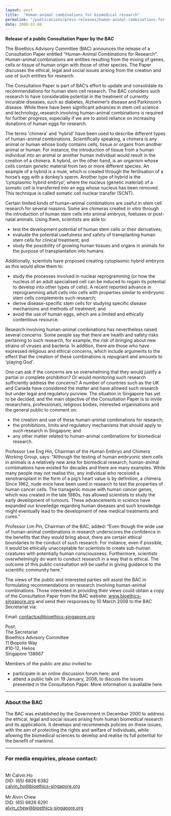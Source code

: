 ```yaml
---
layout: post
title:  "Human-animal combinations for biomedical research"
permalink: "/publications/press-releases/human-animal-combinations-for-biomedical-research"
date: 2008-01-08
---
```


**Release of a public Consultation Paper by the BAC**

The Bioethics Advisory Committee (BAC) announces the release of a Consultation Paper entitled “Human-Animal Combinations for Research". Human-animal combinations are entities resulting from the mixing of genes, cells or tissue of human origin with those of other species. The Paper discusses the ethical, legal and social issues arising from the creation and use of such entities for research. 

The Consultation Paper is part of BAC’s effort to update and consolidate its recommendations for human stem cell research. The BAC considers such research to have considerable potential in the treatment of currently incurable diseases, such as diabetes, Alzheimer’s disease and Parkinson’s disease. While there have been significant advances in stem cell science and technology, research involving human-animal combinations is required for further progress, especially if we are to avoid reliance on increasing donations of human eggs for research.

The terms 'chimera' and 'hybrid' have been used to describe different types of human-animal combinations. Scientifically speaking, a chimera is any animal or human whose body contains cells, tissue or organs from another animal or human. For instance, the introduction of tissue from a human individual into an animal or another human individual would result in the creation of a chimera. A hybrid, on the other hand, is an organism whose cells contain genetic material from two or more different species. An example of a hybrid is a mule, which is created through the fertilisation of a horse’s egg with a donkey’s sperm. Another type of hybrid is the ‘cytoplasmic hybrid embryo’, where the nucleus (genetic material) of a somatic cell is transferred into an egg whose nucleus has been removed. This technique is called somatic cell nuclear transfer (SCNT).

Certain limited kinds of human-animal combinations are useful in stem cell research for several reasons. Some are chimeras created in vitro through the introduction of human stem cells into animal embryos, foetuses or post-natal animals. Using them, scientists are able to:
- test the development potential of human stem cells or their derivatives;
- evaluate the potential usefulness and safety of transplanting human stem cells for clinical treatment; and
- study the possibility of growing human tissues and organs in animals for the purpose of transplantation into humans.
  
Additionally, scientists have proposed creating cytoplasmic hybrid embryos as this would allow them to:
- study the processes involved in nuclear reprogramming (or how the nucleus of an adult specialised cell can be induced to regain its potential to develop into other types of cells). A recent reported advance in reprogramming adult cells into cells with properties similar to embryonic stem cells complements such research;       
- derive disease-specific stem cells for studying specific disease mechanisms and methods of treatment; and       
- avoid the use of human eggs, which are a limited and ethically contentious resource.

Research involving human-animal combinations has nevertheless raised several concerns. Some people say that there are health and safety risks pertaining to such research, for example, the risk of bringing about new strains of viruses and bacteria. In addition, there are those who have expressed religious and ethical concerns, which include arguments to the effect that the creation of these combinations is repugnant and amounts to 'playing God'.

One can ask if the concerns are so overwhelming that they would justify a partial or complete prohibition? Or would monitoring such research sufficiently address the concerns? A number of countries such as the UK and Canada have considered the matter and have allowed such research but under legal and regulatory purview. The situation in Singapore has yet to be decided, and the main objective of the Consultation Paper is to invite researchers, professionals, religious bodies, interested organisations and the general public to comment on:
- the creation and use of these human-animal combinations for research;       
- the prohibitions, limits and regulatory mechanisms that should apply to such research in Singapore; and       
- any other matter related to human-animal combinations for biomedical research.
 
Professor Lee Eng Hin, Chairman of the Human Embryo and Chimera Working Group, says: “Although the testing of human embryonic stem cells in animals is a relatively new area for biomedical research, human-animal combinations have existed for decades and there are many examples. While many people may not realise this, any individual who received a xenotransplant in the form of a pig’s heart value is by definition, a chimera. Since 1962, nude mice have been used in research to test the properties of human cancer cells. The transgenic mouse with human cancer genes, which was created in the late 1980s, has allowed scientists to study the early development of tumours. These advancements in science have expanded our knowledge regarding human diseases and such knowledge might eventually lead to the development of new medical treatments and cures.”

Professor Lim Pin, Chairman of the BAC, added: “Even though the wide use of human-animal combinations in research underscores the confidence in the benefits that they would bring about, there are certain ethical boundaries to the conduct of such research. For instance, even if possible, it would be ethically unacceptable for scientists to create sub-human creatures with potentially human consciousness. Furthermore, scientists overwhelmingly do want to conduct research in a way that is ethical. The outcome of this public consultation will be useful in giving guidance to the scientific community here.”

The views of the public and interested parties will assist the BAC in formulating recommendations on research involving human-animal combinations. Those interested in providing their views could obtain a copy of the Consultation Paper from the BAC website: www.bioethics-singapore.org and send their responses by 10 March 2008 to the BAC Secretariat via:

Email: contactus@bioethics-singapore.org 

Post:
<br>The Secretariat
<br>Bioethics Advisory Committee
<br>11 Biopolis Way
<br>#10-12, Helios
<br>Singapore 138667

Members of the public are also invited to:       
- participate in an online discussion forum here; and
- attend a public talk on 19 January, 2008, to discuss the issues presented in the Consultation Paper. More information is available here.

---

### **About the BAC**

The BAC was established by the Government in December 2000 to address the ethical, legal and social issues arising from human biomedical research and its applications. It develops and recommends policies on these issues, with the aim of protecting the rights and welfare of individuals, while allowing the biomedical sciences to develop and realise its full potential for the benefit of mankind.

---

### **For media enquiries, please contact:**

<br>Mr Calvin Ho
<br>DID: (65) 6826 6382
<br>calvin_ho@bioethics-singapore.org 
<br>
<br>Mr Alvin Chew
<br>DID: (65) 6826 6291
<br>alvin_chew@bioethics-singapore.org 
